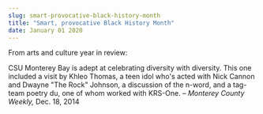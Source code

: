```yaml
---
slug: smart-provocative-black-history-month
title: "Smart, provocative Black History Month"
date: January 01 2020
---
```


 
<p>From arts and culture year in review:</p>
<p>
  CSU Monterey Bay is adept at celebrating diversity with diversity. This one
  included a visit by Khleo Thomas, a teen idol who's acted with Nick Cannon and
  Dwayne "The Rock" Johnson, a discussion of the n-word, and a tag-team poetry
  du, one of whom worked with KRS-One. – <em>Monterey County Weekly,</em> Dec.
  18, 2014
</p>
 

